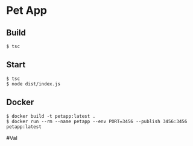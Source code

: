 # Pet App

## Build

```
$ tsc
```

## Start

```
$ tsc
$ node dist/index.js
```

## Docker

```
$ docker build -t petapp:latest .
$ docker run --rm --name petapp --env PORT=3456 --publish 3456:3456 petapp:latest
```

#Val